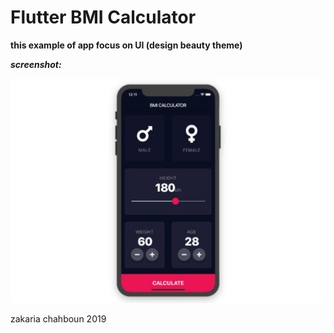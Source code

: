 
# Flutter BMI Calculator

**this example of app focus on UI (design beauty theme)**


***screenshot:***

<img src='/screenshot.jpg' alt='my app screenshot'/>



zakaria chahboun 2019

